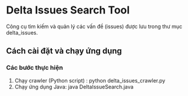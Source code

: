 # Delta Issues Search Tool

Công cụ tìm kiếm và quản lý các vấn đề (issues) được lưu trong thư mục delta_issues.

## Cách cài đặt và chạy ứng dụng


### Các bước thực hiện

1. Chạy crawler (Python script) : python delta_issues_crawler.py
2. Chạy ứng dụng Java: java DeltaIssueSearch.java

   
